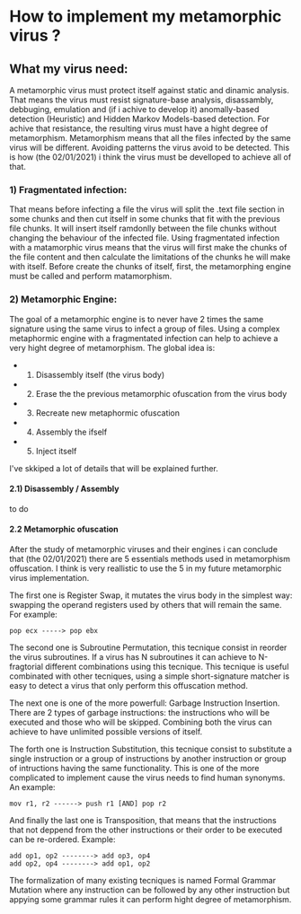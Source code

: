 # How to implement my metamorphic virus ?

## What my virus need:
A metamorphic virus must protect itself against static and dinamic analysis. That means the virus must resist signature-base analysis, disassambly, debbuging, emulation and (if i achive to develop it) anomally-based detection (Heuristic) and Hidden Markov Models-based detection. For achive that resistance, the resulting virus must have a hight degree of metamorphism. Metamorphism means that all the files infected by the same virus will be different. Avoiding patterns the virus avoid to be detected. This is how (the 02/01/2021) i think the virus must be develloped to achieve all of that.

### 1) Fragmentated infection:
That means before infecting a file the virus will split the .text file section in some chunks and then cut itself in some chunks that fit with the previous file        chunks. It will insert itself ramdonlly between the file chunks without changing the behaviour of the infected file. Using fragmentated infection with a matamorphic virus means that the virus will first make the chunks of the file content and then calculate the limitations of the chunks he will make with itself. Before create the chunks of itself, first, the metamorphing engine must be called and perform matamorphism.

### 2) Metamorphic Engine:
The goal of a metamorphic engine is to never have 2 times the same signature using the same virus to infect a group of files. Using a complex metaphormic engine with a fragmentated infection can help to achieve a very hight degree of metamorphism. The global idea is:
- 1) Disassembly itself (the virus body)
- 2) Erase the the previous metamorphic ofuscation from the virus body
- 3) Recreate new metaphormic ofuscation
- 4) Assembly the ifself
- 5) Inject itself

I've skkiped a lot of details that will be explained further.

#### 2.1) Disassembly / Assembly
to do

#### 2.2 Metamorphic ofuscation
After the study of metamorphic viruses and their engines i can conclude that (the 02/01/2021) there are 5 essentials methods used in metamorphism offuscation. I think is very reallistic to use the 5 in my future metamorphic virus implementation.

The first one is Register Swap, it mutates the virus body in the simplest way: swapping the operand registers used by others that will remain the same. For example: 
```
pop ecx -----> pop ebx
```

The second one is Subroutine Permutation, this tecnique consist in reorder the virus subroutines. If a virus has N subroutines it can achieve to N-fragtorial different combinations using this tecnique. This tecnique is useful combinated with other tecniques, using a simple short-signature matcher is easy to detect a virus that only perform this offuscation method.

The next one is one of the more powerfull: Garbage Instruction Insertion. There are 2 types of garbage instructions: the instructions who will be executed and those who will be skipped. Combining both the virus can achieve to have unlimited possible versions of itself.

The forth one is Instruction Substitution, this tecnique consist to substitute a single instruction or a group of instructions by another instruction or group of intructions having the same functionality. This is one of the more complicated to implement cause the virus needs to find human synonyms. An example:
```
mov r1, r2 ------> push r1 [AND] pop r2
```

And finally the last one is Transposition, that means that the instructions that not deppend from the other instructions or their order to be executed  can be re-ordered. Example:
```
add op1, op2 --------> add op3, op4
add op2, op4 --------> add op1, op2
```

The formalization of many existing tecniques is named Formal Grammar Mutation where any instruction can be followed by any other instruction but appying some grammar rules it can perform hight degree of metamorphism.


